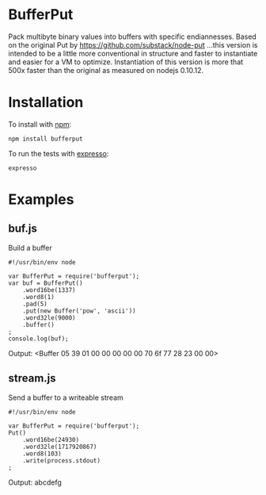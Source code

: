 BufferPut
===

Pack multibyte binary values into buffers with specific endiannesses.  Based
on the original Put by https://github.com/substack/node-put ...this version
is intended to be a little more conventional in structure and faster
to instantiate and easier for a VM to optimize.  Instantiation of this version
is more that 500x faster than the original as measured on nodejs 0.10.12.

Installation
============

To install with [npm](http://github.com/isaacs/npm):
 
    npm install bufferput

To run the tests with [expresso](http://github.com/visionmedia/expresso):

    expresso

Examples
========

buf.js
------

Build a buffer

    #!/usr/bin/env node

    var BufferPut = require('bufferput');
    var buf = BufferPut()
        .word16be(1337)
        .word8(1)
        .pad(5)
        .put(new Buffer('pow', 'ascii'))
        .word32le(9000)
        .buffer()
    ;
    console.log(buf);

Output:
    <Buffer 05 39 01 00 00 00 00 00 70 6f 77 28 23 00 00>

stream.js
---------

Send a buffer to a writeable stream

    #!/usr/bin/env node

    var BufferPut = require('bufferput');
    Put()
        .word16be(24930)
        .word32le(1717920867)
        .word8(103)
        .write(process.stdout)
    ;

Output:
    abcdefg
